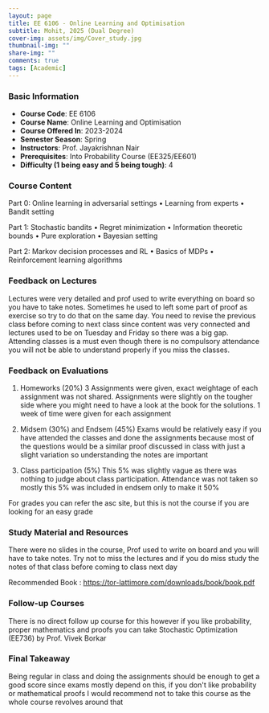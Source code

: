 ```yaml
---
layout: page
title: EE 6106 - Online Learning and Optimisation
subtitle: Mohit, 2025 (Dual Degree)
cover-img: assets/img/Cover_study.jpg
thumbnail-img: ""
share-img: ""
comments: true
tags: [Academic]
---
```


### Basic Information

- **Course Code**: EE 6106
- **Course Name**: Online Learning and Optimisation
- **Course Offered In**: 2023-2024
- **Semester Season**: Spring
- **Instructors**: Prof. Jayakrishnan Nair
- **Prerequisites**: Into Probability Course (EE325/EE601)
- **Difficulty (1 being easy and 5 being tough)**: 4

### Course Content
Part 0: Online learning in adversarial settings 
• Learning from experts
 • Bandit setting 

Part 1: Stochastic bandits 
• Regret minimization 
• Information theoretic bounds 
• Pure exploration 
• Bayesian setting 

Part 2: Markov decision processes and RL 
• Basics of MDPs 
• Reinforcement learning algorithms

### Feedback on Lectures
Lectures were very detailed and prof used to write everything on board so you have to take notes. Sometimes he used to left some part of proof as exercise so try to do that on the same day. You need to revise the previous class before coming to next class since content was very connected and lectures used to be on Tuesday and Friday so there was a big gap. Attending classes is a must even though there is no compulsory attendance you will not be able to understand properly if you miss the classes. 

### Feedback on Evaluations
1. Homeworks (20%)
 3 Assignments were given, exact weightage of each assignment was not shared. Assignments were slightly on the tougher side where you might need to have a look at the book for the solutions. 1 week of time were given for each assignment 

2. Midsem (30%) and Endsem (45%)
Exams would be relatively easy if you have attended the classes and done the assignments because most of the questions would be a similar proof discussed in class with just a slight variation so understanding the notes are important

3. Class participation (5%)
This 5% was slightly vague as there was nothing to judge about class participation. Attendance was not taken so mostly this 5% was included in endsem only to make it 50%

For grades you can refer the asc site, but this is not the course if you are looking for an easy grade

### Study Material and Resources
There were no slides in the course, Prof used to write on board and you will have to take notes. Try not to miss the lectures and if you do miss study the notes of that class before coming to class next day

Recommended Book : 
https://tor-lattimore.com/downloads/book/book.pdf

### Follow-up Courses
There is no direct follow up course for this however if you like probability, proper mathematics and proofs you can take Stochastic Optimization (EE736) by Prof. Vivek Borkar 

### Final Takeaway
Being regular in class and doing the assignments should be enough to get a good score since exams mostly depend on this, if you don't like probability or mathematical proofs I would recommend not to take this course as the whole course revolves around that

